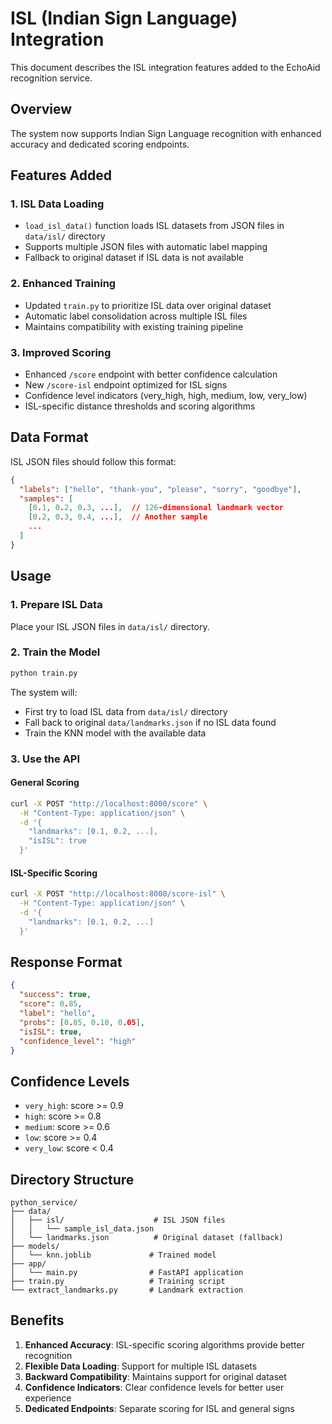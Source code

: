 # ISL (Indian Sign Language) Integration

This document describes the ISL integration features added to the EchoAid recognition service.

## Overview

The system now supports Indian Sign Language recognition with enhanced accuracy and dedicated scoring endpoints.

## Features Added

### 1. ISL Data Loading
- `load_isl_data()` function loads ISL datasets from JSON files in `data/isl/` directory
- Supports multiple JSON files with automatic label mapping
- Fallback to original dataset if ISL data is not available

### 2. Enhanced Training
- Updated `train.py` to prioritize ISL data over original dataset
- Automatic label consolidation across multiple ISL files
- Maintains compatibility with existing training pipeline

### 3. Improved Scoring
- Enhanced `/score` endpoint with better confidence calculation
- New `/score-isl` endpoint optimized for ISL signs
- Confidence level indicators (very_high, high, medium, low, very_low)
- ISL-specific distance thresholds and scoring algorithms

## Data Format

ISL JSON files should follow this format:

```json
{
  "labels": ["hello", "thank-you", "please", "sorry", "goodbye"],
  "samples": [
    [0.1, 0.2, 0.3, ...],  // 126-dimensional landmark vector
    [0.2, 0.3, 0.4, ...],  // Another sample
    ...
  ]
}
```

## Usage

### 1. Prepare ISL Data
Place your ISL JSON files in `data/isl/` directory.

### 2. Train the Model
```bash
python train.py
```

The system will:
- First try to load ISL data from `data/isl/` directory
- Fall back to original `data/landmarks.json` if no ISL data found
- Train the KNN model with the available data

### 3. Use the API

#### General Scoring
```bash
curl -X POST "http://localhost:8000/score" \
  -H "Content-Type: application/json" \
  -d '{
    "landmarks": [0.1, 0.2, ...],
    "isISL": true
  }'
```

#### ISL-Specific Scoring
```bash
curl -X POST "http://localhost:8000/score-isl" \
  -H "Content-Type: application/json" \
  -d '{
    "landmarks": [0.1, 0.2, ...]
  }'
```

## Response Format

```json
{
  "success": true,
  "score": 0.85,
  "label": "hello",
  "probs": [0.85, 0.10, 0.05],
  "isISL": true,
  "confidence_level": "high"
}
```

## Confidence Levels

- `very_high`: score >= 0.9
- `high`: score >= 0.8
- `medium`: score >= 0.6
- `low`: score >= 0.4
- `very_low`: score < 0.4

## Directory Structure

```
python_service/
├── data/
│   ├── isl/                    # ISL JSON files
│   │   └── sample_isl_data.json
│   └── landmarks.json          # Original dataset (fallback)
├── models/
│   └── knn.joblib             # Trained model
├── app/
│   └── main.py                # FastAPI application
├── train.py                   # Training script
└── extract_landmarks.py       # Landmark extraction
```

## Benefits

1. **Enhanced Accuracy**: ISL-specific scoring algorithms provide better recognition
2. **Flexible Data Loading**: Support for multiple ISL datasets
3. **Backward Compatibility**: Maintains support for original dataset
4. **Confidence Indicators**: Clear confidence levels for better user experience
5. **Dedicated Endpoints**: Separate scoring for ISL and general signs